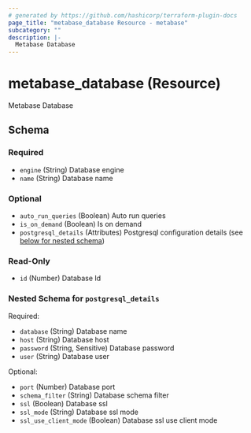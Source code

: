```yaml
---
# generated by https://github.com/hashicorp/terraform-plugin-docs
page_title: "metabase_database Resource - metabase"
subcategory: ""
description: |-
  Metabase Database
---
```


# metabase_database (Resource)

Metabase Database



<!-- schema generated by tfplugindocs -->
## Schema

### Required

- `engine` (String) Database engine
- `name` (String) Database name

### Optional

- `auto_run_queries` (Boolean) Auto run queries
- `is_on_demand` (Boolean) Is on demand
- `postgresql_details` (Attributes) Postgresql configuration details (see [below for nested schema](#nestedatt--postgresql_details))

### Read-Only

- `id` (Number) Database Id

<a id="nestedatt--postgresql_details"></a>
### Nested Schema for `postgresql_details`

Required:

- `database` (String) Database name
- `host` (String) Database host
- `password` (String, Sensitive) Database password
- `user` (String) Database user

Optional:

- `port` (Number) Database port
- `schema_filter` (String) Database schema filter
- `ssl` (Boolean) Database ssl
- `ssl_mode` (String) Database ssl mode
- `ssl_use_client_mode` (Boolean) Database ssl use client mode

